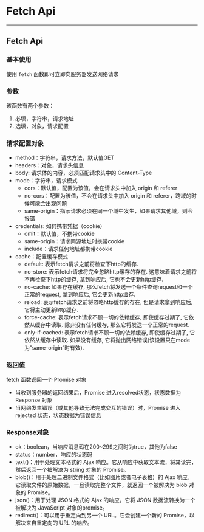 # Fetch Api
----------
## Fetch Api

### 基本使用

使用 ```fetch``` 函数即可立即向服务器发送网络请求

### 参数

该函数有两个参数：

1. 必填，字符串，请求地址
2. 选填，对象，请求配置

### **请求配置对象**

- method：字符串，请求方法，默认值GET
- headers：对象，请求头信息
- body: 请求体的内容，必须匹配请求头中的 Content-Type
- mode：字符串，请求模式
  - cors：默认值，配置为该值，会在请求头中加入 origin 和 referer
  - no-cors：配置为该值，不会在请求头中加入 origin 和 referer，跨域的时候可能会出现问题
  - same-origin：指示请求必须在同一个域中发生，如果请求其他域，则会报错
- credentials: 如何携带凭据（cookie）
  - omit：默认值，不携带cookie
  - same-origin：请求同源地址时携带cookie
  - include：请求任何地址都携带cookie
- cache：配置缓存模式
  - default: 表示fetch请求之前将检查下http的缓存.
  - no-store: 表示fetch请求将完全忽略http缓存的存在. 这意味着请求之前将不再检查下http的缓存, 拿到响应后, 它也不会更新http缓存.
  - no-cache: 如果存在缓存, 那么fetch将发送一个条件查询request和一个正常的request, 拿到响应后, 它会更新http缓存.
  - reload: 表示fetch请求之前将忽略http缓存的存在, 但是请求拿到响应后, 它将主动更新http缓存.
  - force-cache: 表示fetch请求不顾一切的依赖缓存, 即使缓存过期了, 它依然从缓存中读取. 除非没有任何缓存, 那么它将发送一个正常的request.
  - only-if-cached: 表示fetch请求不顾一切的依赖缓存, 即使缓存过期了, 它依然从缓存中读取. 如果没有缓存, 它将抛出网络错误(该设置只在mode为”same-origin”时有效).

### 返回值

fetch 函数返回一个 Promise 对象

- 当收到服务器的返回结果后，Promise 进入resolved状态，状态数据为 Response 对象
- 当网络发生错误（或其他导致无法完成交互的错误）时，Promise 进入 rejected 状态，状态数据为错误信息

### **Response对象**

- ok：boolean，当响应消息码在200~299之间时为true，其他为false
- status：number，响应的状态码
- text()：用于处理文本格式的 Ajax 响应。它从响应中获取文本流，将其读完，然后返回一个被解决为 string 对象的 Promise。
- blob()：用于处理二进制文件格式（比如图片或者电子表格）的 Ajax 响应。它读取文件的原始数据，一旦读取完整个文件，就返回一个被解决为 blob 对象的 Promise。
- json()：用于处理 JSON 格式的 Ajax 的响应。它将 JSON 数据流转换为一个被解决为 JavaScript 对象的promise。
- redirect()：可以用于重定向到另一个 URL。它会创建一个新的 Promise，以解决来自重定向的 URL 的响应。

